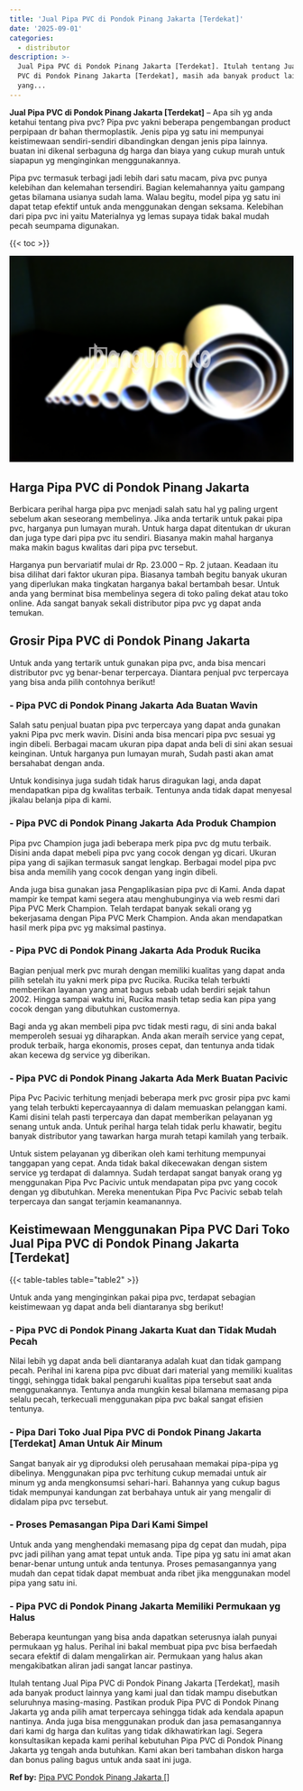 ```yaml
---
title: 'Jual Pipa PVC di Pondok Pinang Jakarta [Terdekat]'
date: '2025-09-01'
categories:
  - distributor
description: >-
  Jual Pipa PVC di Pondok Pinang Jakarta [Terdekat]. Itulah tentang Jual Pipa
  PVC di Pondok Pinang Jakarta [Terdekat], masih ada banyak product lainnya
  yang...
---
```


**Jual Pipa PVC di Pondok Pinang Jakarta \[Terdekat\]** – Apa sih yg anda ketahui tentang piva pvc? Pipa pvc yakni beberapa pengembangan product perpipaan dr bahan thermoplastik. Jenis pipa yg satu ini mempunyai keistimewaan sendiri-sendiri dibandingkan dengan jenis pipa lainnya. buatan ini dikenal serbaguna dg harga dan biaya yang cukup murah untuk siapapun yg menginginkan menggunakannya.

Pipa pvc termasuk terbagi jadi lebih dari satu macam, piva pvc punya kelebihan dan kelemahan tersendiri. Bagian kelemahannya yaitu gampang getas bilamana usianya sudah lama. Walau begitu, model pipa yg satu ini dapat tetap efektif untuk anda menggunakan dengan seksama. Kelebihan dari pipa pvc ini yaitu Materialnya yg lemas supaya tidak bakal mudah pecah seumpama digunakan.

{{< toc >}}

![Jual Pipa PVC di Pondok Pinang Jakarta [Terdekat]](/images/jaul-pipa-pvc-56.png)

## Harga Pipa PVC di Pondok Pinang Jakarta

Berbicara perihal harga pipa pvc menjadi salah satu hal yg paling urgent sebelum akan seseorang membelinya. Jika anda tertarik untuk pakai pipa pvc, harganya pun lumayan murah. Untuk harga dapat ditentukan dr ukuran dan juga type dari pipa pvc itu sendiri. Biasanya makin mahal harganya maka makin bagus kwalitas dari pipa pvc tersebut.

Harganya pun bervariatif mulai dr Rp. 23.000 – Rp. 2 jutaan. Keadaan itu bisa dilihat dari faktor ukuran pipa. Biasanya tambah begitu banyak ukuran yang diperlukan maka tingkatan harganya bakal bertambah besar. Untuk anda yang berminat bisa membelinya segera di toko paling dekat atau toko online. Ada sangat banyak sekali distributor pipa pvc yg dapat anda temukan.

## Grosir Pipa PVC di Pondok Pinang Jakarta

Untuk anda yang tertarik untuk gunakan pipa pvc, anda bisa mencari distributor pvc yg benar-benar terpercaya. Diantara penjual pvc terpercaya yang bisa anda pilih contohnya berikut!

### \- Pipa PVC di Pondok Pinang Jakarta Ada Buatan Wavin

Salah satu penjual buatan pipa pvc terpercaya yang dapat anda gunakan yakni Pipa pvc merk wavin. Disini anda bisa mencari pipa pvc sesuai yg ingin dibeli. Berbagai macam ukuran pipa dapat anda beli di sini akan sesuai keinginan. Untuk harganya pun lumayan murah, Sudah pasti akan amat bersahabat dengan anda.

Untuk kondisinya juga sudah tidak harus diragukan lagi, anda dapat mendapatkan pipa dg kwalitas terbaik. Tentunya anda tidak dapat menyesal jikalau belanja pipa di kami.

### \- Pipa PVC di Pondok Pinang Jakarta Ada Produk Champion

Pipa pvc Champion juga jadi beberapa merk pipa pvc dg mutu terbaik. Disini anda dapat mebeli pipa pvc yang cocok dengan yg dicari. Ukuran pipa yang di sajikan termasuk sangat lengkap. Berbagai model pipa pvc bisa anda memilih yang cocok dengan yang ingin dibeli.

Anda juga bisa gunakan jasa Pengaplikasian pipa pvc di Kami. Anda dapat mampir ke tempat kami segera atau menghubunginya via web resmi dari Pipa PVC Merk Champion. Telah terdapat banyak sekali orang yg bekerjasama dengan Pipa PVC Merk Champion. Anda akan mendapatkan hasil merk pipa pvc yg maksimal pastinya.

### \- Pipa PVC di Pondok Pinang Jakarta Ada Produk Rucika

Bagian penjual merk pvc murah dengan memiliki kualitas yang dapat anda pilih setelah itu yakni merk pipa pvc Rucika. Rucika telah terbukti memberikan layanan yang amat bagus sebab udah berdiri sejak tahun 2002. Hingga sampai waktu ini, Rucika masih tetap sedia kan pipa yang cocok dengan yang dibutuhkan customernya.

Bagi anda yg akan membeli pipa pvc tidak mesti ragu, di sini anda bakal memperoleh sesuai yg diharapkan. Anda akan meraih service yang cepat, produk terbaik, harga ekonomis, proses cepat, dan tentunya anda tidak akan kecewa dg service yg diberikan.

### \- Pipa PVC di Pondok Pinang Jakarta Ada Merk Buatan Pacivic

Pipa Pvc Pacivic terhitung menjadi beberapa merk pvc grosir pipa pvc kami yang telah terbukti kepercayaannya di dalam memuaskan pelanggan kami. Kami disini telah pasti terpercaya dan dapat memberikan pelayanan yg senang untuk anda. Untuk perihal harga telah tidak perlu khawatir, begitu banyak distributor yang tawarkan harga murah tetapi kamilah yang terbaik.

Untuk sistem pelayanan yg diberikan oleh kami terhitung mempunyai tanggapan yang cepat. Anda tidak bakal dikecewakan dengan sistem service yg terdapat di dalamnya. Sudah terdapat sangat banyak orang yg menggunakan Pipa Pvc Pacivic untuk mendapatan pipa pvc yang cocok dengan yg dibutuhkan. Mereka menentukan Pipa Pvc Pacivic sebab telah terpercaya dan sangat terjamin keamanannya.

## Keistimewaan Menggunakan Pipa PVC Dari Toko Jual Pipa PVC di Pondok Pinang Jakarta \[Terdekat\]

{{< table-tables table="table2" >}}

Untuk anda yang menginginkan pakai pipa pvc, terdapat sebagian keistimewaan yg dapat anda beli diantaranya sbg berikut!

### \- Pipa PVC di Pondok Pinang Jakarta Kuat dan Tidak Mudah Pecah

Nilai lebih yg dapat anda beli diantaranya adalah kuat dan tidak gampang pecah. Perihal ini karena pipa pvc dibuat dari material yang memiliki kualitas tinggi, sehingga tidak bakal pengaruhi kualitas pipa tersebut saat anda menggunakannya. Tentunya anda mungkin kesal bilamana memasang pipa selalu pecah, terkecuali menggunakan pipa pvc bakal sangat efisien tentunya.

### \- Pipa Dari Toko Jual Pipa PVC di Pondok Pinang Jakarta \[Terdekat\] Aman Untuk Air Minum

Sangat banyak air yg diproduksi oleh perusahaan memakai pipa-pipa yg dibelinya. Menggunakan pipa pvc terhitung cukup memadai untuk air minum yg anda mengkonsumsi sehari-hari. Bahannya yang cukup bagus tidak mempunyai kandungan zat berbahaya untuk air yang mengalir di didalam pipa pvc tersebut.

### \- Proses Pemasangan Pipa Dari Kami Simpel

Untuk anda yang menghendaki memasang pipa dg cepat dan mudah, pipa pvc jadi pilihan yang amat tepat untuk anda. Tipe pipa yg satu ini amat akan benar-benar untung untuk anda tentunya. Proses pemasangannya yang mudah dan cepat tidak dapat membuat anda ribet jika menggunakan model pipa yang satu ini.

### \- Pipa PVC di Pondok Pinang Jakarta Memiliki Permukaan yg Halus

Beberapa keuntungan yang bisa anda dapatkan seterusnya ialah punyai permukaan yg halus. Perihal ini bakal membuat pipa pvc bisa berfaedah secara efektif di dalam mengalirkan air. Permukaan yang halus akan mengakibatkan aliran jadi sangat lancar pastinya.

Itulah tentang Jual Pipa PVC di Pondok Pinang Jakarta \[Terdekat\], masih ada banyak product lainnya yang kami jual dan tidak mampu disebutkan seluruhnya masing-masing. Pastikan produk Pipa PVC di Pondok Pinang Jakarta yg anda pilih amat terpercaya sehingga tidak ada kendala apapun nantinya. Anda juga bisa menggunakan produk dan jasa pemasangannya dari kami dg harga dan kulitas yang tidak dikhawatirkan lagi. Segera konsultasikan kepada kami perihal kebutuhan Pipa PVC di Pondok Pinang Jakarta yg tengah anda butuhkan. Kami akan beri tambahan diskon harga dan bonus paling bagus untuk anda saat ini juga.

**Ref by:** [Pipa PVC Pondok Pinang Jakarta []](https://id.wikipedia.org/wiki/Pipa)
